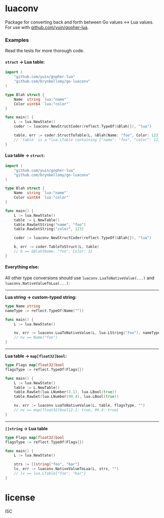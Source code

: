 
# luaconv

Package for converting back and forth between Go values <-> Lua values.  For use with [github.com/yuin/gopher-lua](https://github.com/yuin/gopher-lua).

### Examples

Read the tests for more thorough code.

#### `struct` -> Lua table:

```go
import (
    "github.com/yuin/gopher-lua"
    "github.com/brynbellomy/go-luaconv"
)

type Blah struct {
    Name  string `lua:"name"`
    Color uint64 `lua:"color"`
}

func main() {
    L := lua.NewState()
    coder := luaconv.NewStructCoder(reflect.TypeOf(&Blah{}), "lua")

    table, err := coder.StructToTable(L, &Blah{Name: "foo", Color: 123})
    // `table` is a *lua.LTable containing {"name": "foo", "color": 123}
}
```



#### Lua table -> `struct`:

```go
import (
    "github.com/yuin/gopher-lua"
    "github.com/brynbellomy/go-luaconv"
)

type Blah struct {
    Name  string `lua:"name"`
    Color uint64 `lua:"color"`
}

func main() {
    L := lua.NewState()
    table := L.NewTable()
    table.RawSetString("name", "foo")
    table.RawSetString("color", 123)

    coder := luaconv.NewStructCoder(reflect.TypeOf(&Blah{}), "lua")

    b, err := coder.TableToStruct(L, table)
    // b == &Blah{Name: "foo", Color: 3}
}
```



#### Everything else:

All other type conversions should use `luaconv.LuaToNativeValue(...)` and `luaconv.NativeValueToLua(...)`:

----

**Lua string -> custom-typed string:**

```go
type Name string
nameType := reflect.TypeOf(Name(""))

func main() {
    L := lua.NewState()

    nv, err := luaconv.LuaToNativeValue(L, lua.LString("foo"), nameType, "")
    // nv == Name("foo")
}
```

----

**Lua table -> `map[float32]bool`:**

```go
type Flags map[float32]bool
flagsType := reflect.TypeOf(Flags{})

func main() {
    L := lua.NewState()
    table := L.NewTable()
    table.RawSet(lua.LNumber(2.1), lua.LBool(true))
    table.RawSet(lua.LNumber(99.4), lua.LBool(true))

    nv, err := luaconv.LuaToNativeValue(L, table, flagsType, "")
    // nv == map[float32]bool{2.1: true, 99.4: true}
}
```

----

**`[]string` -> Lua table**

```go
type Flags map[float32]bool
flagsType := reflect.TypeOf(Flags{})

func main() {
    L := lua.NewState()

    strs := []string{"foo", "bar"}
    lv, err := luaconv.NativeValueToLua(L, strs, "")
    // lv == lua.LTable{"foo", "bar"}
}
```


# license

ISC
